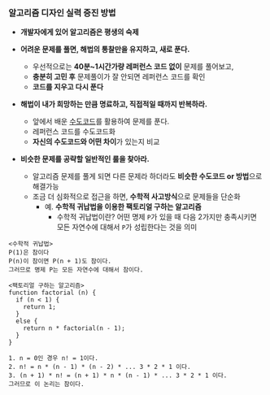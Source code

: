 ### **알고리즘 디자인 실력 증진 방법**

- **개발자에게 있어 알고리즘은 평생의 숙제**

- **어려운 문제를 풀면, 해법의 통찰만을 유지하고, 새로 푼다.**
    - 우선적으로는 **40분~1시간가량 레퍼런스 코드 없이** 문제를 풀어보고,
    - **충분히 고민 후** 문제풀이가 잘 안되면 레퍼런스 코드를 확인
    - **코드를 지우고 다시 푼다**

- **해법이 내가 희망하는 만큼 명료하고, 직접적일 때까지 반복하라.**
    - 앞에서 배운 [수도코드](https://urclass.codestates.com/ad7b1ab8-ab45-4705-b248-d9eaab8a7f96?playlist=522)를 활용하여 문제를 푼다.
    - 레퍼런스 코드를 수도코드화
    - **자신의 수도코드와 어떤 차이**가 있는지 비교

- **비슷한 문제를 공략할 일반적인 룰을 찾아라.**
    - 알고리즘 문제를 풀게 되면 다른 문제라 하더라도 **비슷한 수도코드 or 방법**으로 해결가능
    - 조금 더 심화적으로 접근을 하면, **수학적 사고방식**으로 문제들을 단순화
        - 예. **수학적 귀납법을 이용한 팩토리얼 구하는 알고리즘**
            - 수학적 귀납법이란? 어떤 명제 `P`가 있을 때 다음 2가지만 충족시키면 모든 자연수에 대해서 `P`가 성립한다는 것을 의미

```
<수학적 귀납법>
P(1)은 참이다
P(n)이 참이면 P(n + 1)도 참이다.
그러므로 명제 P는 모든 자연수에 대해서 참이다.

<팩토리얼 구하는 알고리즘>
function factorial (n) {
  if (n < 1) {
    return 1;
  }
  else {
    return n * factorial(n - 1);
  }
}

1. n = 0인 경우 n! = 1이다.
2. n! = n * (n - 1) * (n - 2) * ... 3 * 2 * 1 이다.
3. (n + 1) * n! = (n + 1) * n * (n - 1) * ... 3 * 2 * 1 이다.
그러므로 이 논리는 참이다.
```
